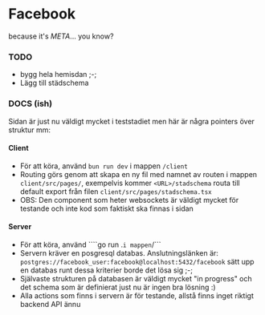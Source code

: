 # Facebook
because it's *META*... you know?

### TODO
- bygg hela hemisdan ;-;
- Lägg till städschema

### DOCS (ish)

Sidan är just nu väldigt mycket i teststadiet men här är några pointers över struktur mm:

#### Client

- För att köra, använd ```bun run dev``` i mappen ```/client```
- Routing görs genom att skapa en ny fil med namnet av routen i mappen ```client/src/pages/```, exempelvis kommer ```<URL>/stadschema``` routa till default export från filen ```client/src/pages/stadschema.tsx```
- OBS: Den component som heter websockets är väldigt mycket för testande och inte kod som faktiskt ska finnas i sidan

#### Server

- För att köra, använd ````go run .``` i mappen ```/```
- Servern kräver en posgresql databas. Anslutningslänken är: ```postgres://facebook_user:facebook@localhost:5432/facebook``` sätt upp en databas runt dessa kriterier borde det lösa sig ;-;
- Självaste strukturen på databasen är väldigt mycket "in progress" och det schema som är definierat just nu är ingen bra lösning :)
- Alla actions som finns i servern är för testande, allstå finns inget riktigt backend API ännu 
